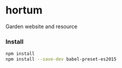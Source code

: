 # hortum
Garden website and resource

### Install
```bash
npm install
npm install --save-dev babel-preset-es2015
```
